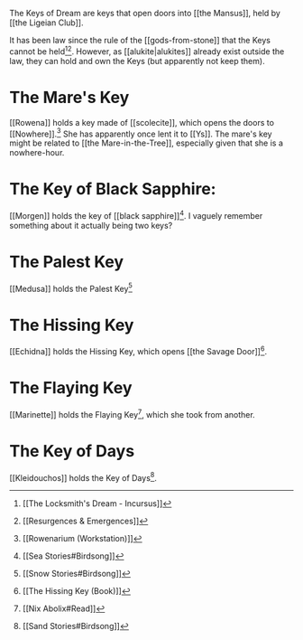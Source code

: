 The Keys of Dream are keys that open doors into [[the Mansus]], held by [[the Ligeian Club]].

It has been law since the rule of the [[gods-from-stone]] that the Keys cannot be held[^6][^7]. However, as [[alukite|alukites]] already exist outside the law, they can hold and own the Keys (but apparently not keep them).
# The Mare's Key
[[Rowena]] holds a key made of [[scolecite]], which opens the doors to [[Nowhere]].[^1] She has apparently once lent it to [[Ys]].
The mare's key might be related to [[the Mare-in-the-Tree]], especially given that she is a nowhere-hour.
# The Key of Black Sapphire:
[[Morgen]] holds the key of [[black sapphire]][^8].
I vaguely remember something about it actually being two keys?
# The Palest Key
[[Medusa]] holds the Palest Key[^5]
# The Hissing Key
[[Echidna]] holds the Hissing Key, which opens [[the Savage Door]][^2].
# The Flaying Key
[[Marinette]] holds the Flaying Key[^9], which she took from another.
# The Key of Days
[[Kleidouchos]] holds the Key of Days[^10].

[^1]: [[Rowenarium (Workstation)]]
[^2]: [[The Hissing Key (Book)]]
[^5]: [[Snow Stories#Birdsong]]
[^6]: [[The Locksmith's Dream - Incursus]]
[^7]: [[Resurgences & Emergences]]
[^8]: [[Sea Stories#Birdsong]]
[^9]: [[Nix Abolix#Read]]
[^10]: [[Sand Stories#Birdsong]]